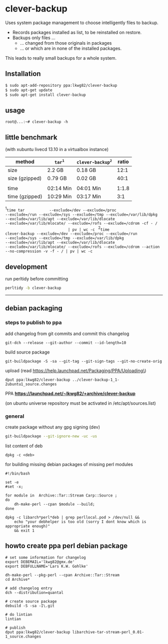 clever-backup
=============

Uses system package management to choose intelligently files to backup.

-	Records packages installed as list, to be reinstalled on restore.
-	Backups only files ...
	-	... changed from those originals in packages
	-	... or which are in none of the installed packages.

This leads to really small backups for a whole system.

## Installation
```bash
$ sudo apt-add-repository ppa:lkwg82/clever-backup
$ sudo apt-get update
$ sudo apt-get install clever-backup
```

## usage
```shell
root@...:~# clever-backup -h
```

## little benchmark

(with xubuntu livecd 13.10 in a virtualbox instance)

| method | <code>tar<sup>1</sup></code> | <code>clever-backup<sup>2</sup></code> | ratio |
| -- | -- | -- | -- |
| size | 2.2 GB | 0.18 GB | 12:1 |
| size (gzipped) | 0.79 GB | 0.02 GB | 40:1 |
|  |  |  |  |
| time | 02:14 Min | 04:01 Min | 1:1.8 |
| time (gzipped)| 10:29 Min | 03:17 Min| 3:1|

<sup>1</sup><code>time tar &nbsp; &nbsp; &nbsp;&nbsp;&nbsp;&nbsp;&nbsp; --exclude=/dev --exclude=/proc --exclude=/run --exclude=/sys --exclude=/tmp --exclude=/var/lib/dpkg --exclude=/var/lib/apt --exclude=/var/lib/dlocate --exclude=/var/lib/mlocate/ --exclude=/rofs --exclude=/cdrom -cf - / &nbsp;&nbsp;&nbsp;&nbsp;&nbsp;&nbsp;&nbsp;&nbsp;&nbsp;&nbsp;&nbsp;&nbsp;&nbsp;&nbsp;&nbsp;&nbsp;&nbsp;&nbsp;&nbsp;&nbsp;&nbsp;&nbsp;&nbsp;&nbsp;&nbsp;&nbsp;&nbsp;&nbsp;&#124; pv &#124; wc -c </code>
<sup>2</sup><code>time clever-backup --exclude=/dev --exclude=/proc --exclude=/run --exclude=/sys --exclude=/tmp --exclude=/var/lib/dpkg --exclude=/var/lib/apt --exclude=/var/lib/dlocate --exclude=/var/lib/mlocate/ --exclude=/rofs --exclude=/cdrom --action --no-compression -v -f - / &#124; pv &#124; wc -c </code>


## development

run perltidy before committing

```bash
perltidy -b clever-backup
```

---

## debian packaging

### steps to publish to ppa

add changelog from git commits and commit this changelog

```
git-dch --release --git-author --commit --id-length=10
```

build source package

```
git-buildpackage -S -sa --git-tag --git-sign-tags --git-no-create-orig
```

upload (read https://help.launchpad.net/Packaging/PPA/Uploading\)

```
dput ppa:lkwg82/clever-backup ../clever-backup-1_1-2ubuntu1_source.changes
```

PPA **https://launchpad.net/~lkwg82/+archive/clever-backup**

(on ubuntu universe repository must be activated in /etc/apt/sources.list)

### general

create package without any gpg signing (dev)

```bash
git-buildpackage --git-ignore-new -uc -us
```

list content of deb

```
dpkg -c <deb>
```

for building missing debian packages of missing perl modules

```
#!/bin/bash

set -e
#set -x;

for module in  Archive::Tar::Stream Carp::Source ;
do
	dh-make-perl --cpan $module --build;
done

dpkg -c libarch*perl*deb | grep perllocal.pod > /dev/null &&
	echo "your debhelper is too old (sorry I dont know which is appropriate enough)"
	&& exit 1
```



## howto create ppa perl debian package

```
# set some information for changelog
export DEBEMAIL='lkwg82@gmx.de'
export DEBFULLNAME='Lars K.W. Gohlke'

dh-make-perl --pkg-perl --cpan Archive::Tar::Stream
cd Archive*

# add changelog entry
dch --distribution=quantal

# create source package
debuild -S -sa -I\.git

# do lintian
lintian

# publish
dput ppa:lkwg82/clever-backup libarchive-tar-stream-perl_0.01-1_source.changes
```
